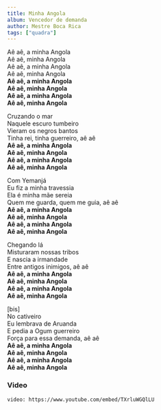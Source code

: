 ```yaml
---
title: Minha Angola
album: Vencedor de demanda
author: Mestre Boca Rica
tags: ["quadra"]
---
```


Aê aê, a minha Angola  
Aê aê, minha Angola  
Aê aê, a minha Angola  
Aê aê, minha Angola  
**Aê aê, a minha Angola**  
**Aê aê, minha Angola**  
**Aê aê, a minha Angola**  
**Aê aê, minha Angola**

Cruzando o mar  
Naquele escuro tumbeiro  
Vieram os negros bantos  
Tinha rei, tinha guerreiro, aê aê  
**Aê aê, a minha Angola**  
**Aê aê, minha Angola**  
**Aê aê, a minha Angola**  
**Aê aê, minha Angola**

Com Yemanjá  
Eu fiz a minha travessia  
Ela é minha mãe sereia  
Quem me guarda, quem me guia, aê aê  
**Aê aê, a minha Angola**  
**Aê aê, minha Angola**  
**Aê aê, a minha Angola**  
**Aê aê, minha Angola**

Chegando lá  
Misturaram nossas tribos  
E nascia a irmandade  
Entre antigos inimigos, aê aê  
**Aê aê, a minha Angola**  
**Aê aê, minha Angola**  
**Aê aê, a minha Angola**  
**Aê aê, minha Angola**

\[bis\]  
No cativeiro  
Eu lembrava de Aruanda  
E pedia a Ogum guerreiro  
Força para essa demanda, aê aê  
**Aê aê, a minha Angola**  
**Aê aê, minha Angola**  
**Aê aê, a minha Angola**  
**Aê aê, minha Angola**

### Video

`video: https://www.youtube.com/embed/TXrluWGQlLU`
